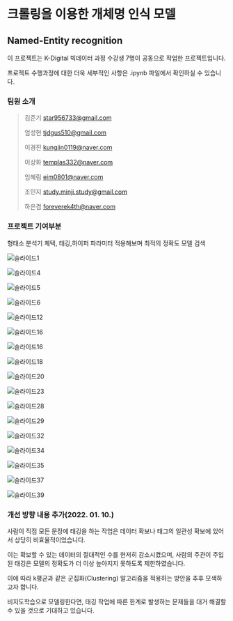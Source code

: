# 크롤링을 이용한 개체명 인식 모델 
## Named-Entity recognition

이 프로젝트는 K-Digital 빅데이터 과정 수강생 7명이 공동으로 작업한 프로젝트입니다.

프로젝트 수행과정에 대한 더욱 세부적인 사항은 .ipynb 파일에서 확인하실 수 있습니다.

### 팀원 소개
>김준기 star956733@gmail.com
>
>엄성현 tjdgus510@gmail.com
>
>이경진 kungjin0119@naver.com
>
>이상화 templas332@naver.com
>
>임혜림 eim0801@naver.com
>
>조민지 study.minji.study@gmail.com
>
>하은겸 foreverek4th@naver.com

### 프로젝트 기여부분
형태소 분석기 체택, 태깅,하이퍼 파라미터 적용해보며 최적의 정확도 모델 검색

![슬라이드1](https://user-images.githubusercontent.com/83121895/150081129-8a46c978-6535-4775-b652-2f9f013832ab.GIF)

![슬라이드4](https://user-images.githubusercontent.com/83121895/150081177-942bbdc5-a847-4ee0-9130-7d6145a3e1cd.GIF)

![슬라이드5](https://user-images.githubusercontent.com/83121895/150081207-900e6c18-44d9-4be6-9ae6-7a72ad08bc95.GIF)

![슬라이드6](https://user-images.githubusercontent.com/83121895/150081244-c71af820-8b2c-4211-9e06-1e14600c877c.GIF)

![슬라이드12](https://user-images.githubusercontent.com/83121895/150081311-ef8ebdc3-4dae-4e98-8135-d175e3c4d873.GIF)

![슬라이드16](https://user-images.githubusercontent.com/83121895/150081389-782df664-d600-4cd5-9d16-e57675fcb74b.GIF)

![슬라이드16](https://user-images.githubusercontent.com/83121895/150081408-a76ad62c-3911-4385-93db-c7e278341cb7.GIF)

![슬라이드18](https://user-images.githubusercontent.com/83121895/150081438-c6e449d6-4cd8-4434-bb17-2f7b4045fb31.GIF)

![슬라이드20](https://user-images.githubusercontent.com/83121895/150081465-a20652ab-6ecb-4fbe-a40c-c688359f3560.GIF)

![슬라이드23](https://user-images.githubusercontent.com/83121895/150081513-e7c90b02-b42e-44c7-915e-83fe553d95d4.GIF)

![슬라이드28](https://user-images.githubusercontent.com/83121895/150081561-f8dbf054-d1eb-4cc3-bd79-c9c10572d98d.GIF)

![슬라이드29](https://user-images.githubusercontent.com/83121895/150081599-76aaf758-5045-4b20-972c-0390b582ed28.GIF)

![슬라이드32](https://user-images.githubusercontent.com/83121895/150081616-3f0a4b0e-7530-4922-9737-d157e2d07e54.GIF)

![슬라이드34](https://user-images.githubusercontent.com/83121895/150081650-e6610a35-9454-4b7e-9cad-cf4bb0f48736.GIF)

![슬라이드35](https://user-images.githubusercontent.com/83121895/150081662-9a185e86-3911-4d68-a002-36d7e289dd26.GIF)

![슬라이드37](https://user-images.githubusercontent.com/83121895/150081682-932bc807-228d-4e99-bf90-97e15b640bb3.GIF)

![슬라이드39](https://user-images.githubusercontent.com/83121895/150081704-14972186-dabf-486f-843c-8455376c6e99.GIF)

### 개선 방향 내용 추가(2022. 01. 10.)  
사람이 직접 모든 문장에 태깅을 하는 작업은 데이터 확보나 태그의 일관성 확보에 있어서 상당히 비효율적이었습니다.

이는 확보할 수 있는 데이터의 절대적인 수를 현저히 감소시켰으며, 사람의 주관이 주입된 태깅은 모델의 정확도가 더 이상 높아지지 못하도록 제한하였습니다.

이에 따라 k평균과 같은 군집화(Clustering) 알고리즘을 적용하는 방안을 추후 모색하고자 합니다.

비지도학습으로 모델링한다면, 태깅 작업에 따른 한계로 발생하는 문제들을 대거 해결할 수 있을 것으로 기대하고 있습니다.
